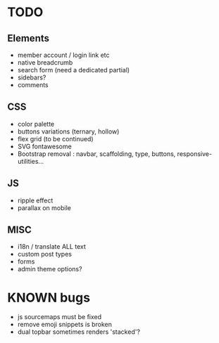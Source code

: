 # TODO

## Elements

* member account / login link etc
* native breadcrumb
* search form (need a dedicated partial)
* sidebars?
* comments

## CSS

* color palette
* buttons variations (ternary, hollow)
* flex grid (to be continued)
* SVG fontawesome
* Bootstrap removal : navbar, scaffolding, type, buttons, responsive-utilities...

## JS

* ripple effect
* parallax on mobile

## MISC

* i18n / translate ALL text
* custom post types
* forms
* admin theme options?


# KNOWN bugs

- js sourcemaps must be fixed
- remove emoji snippets is broken
- dual topbar sometimes renders 'stacked'?
